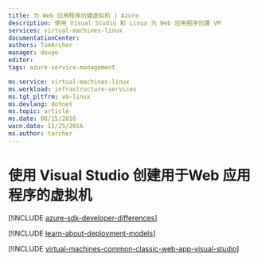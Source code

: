 ```yaml
---
title: 为 Web 应用程序创建虚拟机 | Azure
description: 使用 Visual Studio 和 Linux 为 Web 应用程序创建 VM
services: virtual-machines-linux
documentationCenter: 
authors: TomArcher
manager: douge
editor: 
tags: azure-service-management

ms.service: virtual-machines-linux
ms.workload: infrastructure-services
ms.tgt_pltfrm: vm-linux
ms.devlang: dotnet
ms.topic: article
ms.date: 08/15/2016
wacn.date: 11/25/2016
ms.author: tarcher
---
```


# 使用 Visual Studio 创建用于Web 应用程序的虚拟机

[!INCLUDE [azure-sdk-developer-differences](../../includes/azure-sdk-developer-differences.md)]

[!INCLUDE [learn-about-deployment-models](../../includes/learn-about-deployment-models-classic-include.md)]

[!INCLUDE [virtual-machines-common-classic-web-app-visual-studio](../../includes/virtual-machines-common-classic-web-app-visual-studio.md)]

<!---HONumber=Mooncake_0215_2016-->